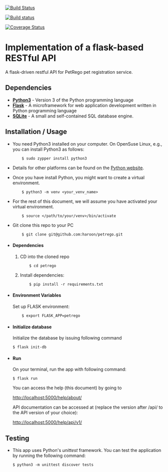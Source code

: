 [![Build Status](https://travis-ci.com/haroon/petrego.svg?branch=master)](https://travis-ci.com/haroon/petrego)

[![Build status](https://badge.buildkite.com/00bf675d0c0d8ec400a4f5b47e57d7bdc57a110a86eb0cad51.svg)](https://buildkite.com/haroon/testpipeline)

[![Coverage Status](https://coveralls.io/repos/github/haroon/petrego/badge.svg?branch=master)](https://coveralls.io/github/haroon/petrego?branch=master)

# Implementation of a flask-based RESTful API
A flask-driven restful API for PetRego pet registration service.


## Dependencies
* **[Python3](https://www.python.org/)** - Version 3 of the Python programming language
* **[Flask](http://flask.pocoo.org/)** - A microframework for web application development written in Python programming language
* **[SQLite](https://www.sqlite.org/)** - A small and self-contained SQL database engine.

## Installation / Usage
* You need Python3 installed on your computer. On OpenSuse Linux, e.g., you can install Python3 as follows:

    ```
        $ sudo zypper install python3
    ```

* Details for other platforms can be found on the [Python website](https://www.python.org).
* Once you have install Python, you might want to create a virtual environment.

    ```
        $ python3 -m venv <your_venv_name>
    ```

* For the rest of this document, we will assume you have activated your virtual environment.

    ```
        $ source </path/to/your/venv>/bin/activate
    ```

* Git clone this repo to your PC

    ```
        $ git clone git@github.com:haroon/petrego.git
    ```

* #### Dependencies
    1. CD into the cloned repo

        ```
            $ cd petrego
        ```

    2. Install dependencies:

        ```
            $ pip install -r requirements.txt
        ```

* #### Environment Variables
    Set up FLASK environment:

    ```
        $ export FLASK_APP=petrego
    ```

* #### Initialize database
    Initialize the database by issuing following command

    ```
    $ flask init-db
    ```

* #### Run
    On your terminal, run the app with following command:

    ```
    $ flask run
    ```

    You can access the help (this document) by going to

    [http://localhost:5000/help/about/](http://localhost:5000/help/about/)

    API documentation can be accessed at (replace the version after /api/ to the API version of your choice):

    [http://localhost:5000/help/api/v1/](http://localhost:5000/help/api/v1/)


## Testing
* This app uses Python's *unittest* framework. You can test the application by running the following command:

    ```
    $ python3 -m unittest discover tests
    ```
